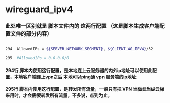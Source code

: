 # wireguard_ipv4

### 此处唯一区别就是 脚本文件内的 这两行配置 （这是脚本生成客户端配置文件的部分内容）

```bash

294  AllowedIPs = ${SERVER_NETWORK_SEGMENT}, ${CLIENT_WG_IPV4}/32

295  #AllowedIPs = 0.0.0.0/0

```


#### 294行  脚本内使用这行配置，是本地连上云服务器的内外ip地址可以使用此配置，本地客户端连上vpn之后 本地可以ping通 vpn 服务端的ip地址 


#### 295行  脚本内使用这行配置，是转发所有流量，一般只有把 VPN 当做武当纵云梯来用时，才会需要转发所有流量，不多说，点到为止。